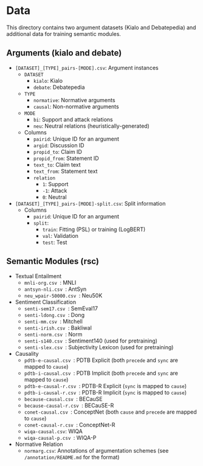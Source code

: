 # Data
This directory contains two argument datasets (Kialo and Debatepedia) and additional data for training semantic modules.

## Arguments (kialo and debate)
* `[DATASET]_[TYPE]_pairs-[MODE].csv`: Argument instances
  * `DATASET`
    * `kialo`: Kialo
    * `debate`: Debatepedia
  * `TYPE`
    * `normative`: Normative arguments
    * `causal`: Non-normative arguments
  * `MODE`
    * `bi`: Support and attack relations
    * `neu`: Neutral relations (heuristically-generated)
  * Columns
    * `pairid`: Unique ID for an argument
    * `argid`: Discussion ID
    * `propid_to`: Claim ID
    * `propid_from`: Statement ID
    * `text_to`: Claim text
    * `text_from`: Statement text
    * `relation`
      - `1`: Support
      - `-1`: Attack
      - `0`: Neutral
* `[DATASET]_[TYPE]_pairs-[MODE]-split.csv`: Split information
  * Columns
    * `pairid`: Unique ID for an argument
    * `split`:
      - `train`: Fitting (PSL) or training (LogBERT)
      - `val`: Validation
      - `test`: Test

## Semantic Modules (rsc)
* Textual Entailment
  * `mnli-org.csv `: MNLI
  * `antsyn-nli.csv `: AntSyn
  * `neu_wpair-50000.csv `: Neu50K
* Sentiment Classification
  * `senti-sem17.csv `: SemEval17
  * `senti-ldong.csv `: Dong
  * `senti-mm.csv `: Mitchell
  * `senti-irish.csv `: Bakliwal
  * `senti-norm.csv `: Norm
  * `senti-s140.csv `: Sentiment140 (used for pretraining)
  * `senti-slex.csv `: Subjectivity Lexicon (used for pretraining)
* Causality
  * `pdtb-e-causal.csv `: PDTB Explicit (both `precede` and `sync` are mapped to `cause`)
  * `pdtb-i-causal.csv `: PDTB Implicit (both `precede` and `sync` are mapped to `cause`)
  * `pdtb-e-causal-r.csv `: PDTB-R Explicit (`sync` is mapped to `cause`)
  * `pdtb-i-causal-r.csv `: PDTB-R Implicit (`sync` is mapped to `cause`)
  * `because-causal.csv `: BECauSE
  * `because-causal-r.csv `: BECauSE-R
  * `conet-causal.csv `: ConceptNet (both `cause` and `precede` are mapped to `cause`)
  * `conet-causal-r.csv `: ConceptNet-R
  * `wiqa-causal.csv`: WIQA
  * `wiqa-causal-p.csv `: WIQA-P
* Normative Relation
  * `normarg.csv`: Annotations of argumentation schemes (see `/annotation/README.md` for the format)

